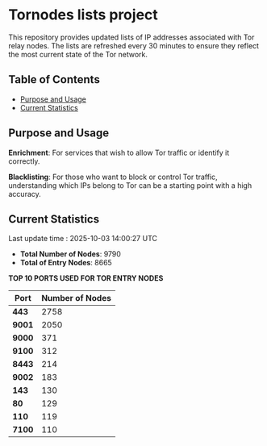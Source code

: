 # Tornodes lists project

This repository provides updated lists of IP addresses associated with Tor relay nodes. The lists are refreshed every 30 minutes to ensure they reflect the most current state of the Tor network.

## Table of Contents

- [Purpose and Usage](#purpose-and-usage)
- [Current Statistics](#current-statistics)


## Purpose and Usage

**Enrichment**: For services that wish to allow Tor traffic or identify it correctly.

**Blacklisting**: For those who want to block or control Tor traffic, understanding which IPs belong to Tor can be a starting point with a high accuracy.

## Current Statistics

Last update time : 2025-10-03 14:00:27 UTC

- **Total Number of Nodes**: 9790
- **Total of Entry Nodes**: 8665

**TOP 10 PORTS USED FOR TOR ENTRY NODES**

| **Port** | **Number of Nodes** |
|------|-----------------|
| **443**   | 2758  |
| **9001**   | 2050  |
| **9000**   | 371  |
| **9100**   | 312  |
| **8443**   | 214  |
| **9002**   | 183  |
| **143**   | 130  |
| **80**   | 129  |
| **110**   | 119  |
| **7100**   | 110  |

